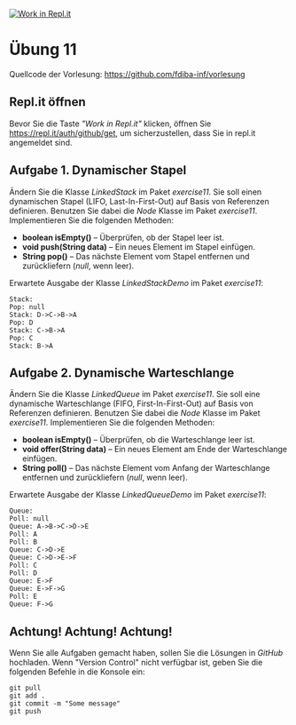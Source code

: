 [![Work in Repl.it](https://classroom.github.com/assets/work-in-replit-14baed9a392b3a25080506f3b7b6d57f295ec2978f6f33ec97e36a161684cbe9.svg)](https://classroom.github.com/online_ide?assignment_repo_id=3824491&assignment_repo_type=AssignmentRepo)
# Übung 11
Quellcode der Vorlesung: https://github.com/fdiba-inf/vorlesung
## Repl.it öffnen
Bevor Sie die Taste _"Work in Repl.it"_ klicken, öffnen Sie https://repl.it/auth/github/get, um sicherzustellen, dass Sie in repl.it angemeldet sind.
## Aufgabe 1. Dynamischer Stapel
Ändern Sie die Klasse _LinkedStack_ im Paket _exercise11_. 
Sie soll einen dynamischen Stapel (LIFO, Last-In-First-Out) auf Basis von Referenzen definieren. 
Benutzen Sie dabei die _Node_ Klasse im Paket _exercise11_.
Implementieren Sie die folgenden Methoden:
* **boolean isEmpty()** – Überprüfen, ob der Stapel leer ist.
* **void push(String data)** – Ein neues Element im Stapel einfügen.
* **String pop()** – Das nächste Element vom Stapel entfernen und zurückliefern (_null_, wenn leer).

Erwartete Ausgabe der Klasse _LinkedStackDemo_ im Paket _exercise11_:
``` 
Stack: 
Pop: null
Stack: D->C->B->A
Pop: D
Stack: C->B->A
Pop: C
Stack: B->A
```
## Aufgabe 2. Dynamische Warteschlange
Ändern Sie die Klasse _LinkedQueue_ im Paket _exercise11_.
Sie soll eine dynamische Warteschlange (FIFO, First-In-First-Out) auf Basis von Referenzen definieren.
Benutzen Sie dabei die _Node_ Klasse im Paket _exercise11_.
Implementieren Sie die folgenden Methoden:
* **boolean isEmpty()** – Überprüfen, ob die Warteschlange leer ist.
* **void offer(String data)** – Ein neues Element am Ende der Warteschlange einfügen.
* **String poll()** – Das nächste Element vom Anfang der Warteschlange entfernen und zurückliefern (_null_, wenn leer).

Erwartete Ausgabe der Klasse _LinkedQueueDemo_ im Paket _exercise11_:
``` 
Queue: 
Poll: null
Queue: A->B->C->D->E
Poll: A
Poll: B
Queue: C->D->E
Queue: C->D->E->F
Poll: C
Poll: D
Queue: E->F
Queue: E->F->G
Poll: E
Queue: F->G
```
## Achtung! Achtung! Achtung!
Wenn Sie alle Aufgaben gemacht haben, sollen Sie die Lösungen in _GitHub_ hochladen. 
Wenn "Version Control" nicht verfügbar ist, geben Sie die folgenden Befehle in die Konsole ein:
``` 
git pull
git add .
git commit -m "Some message"
git push
``` 
